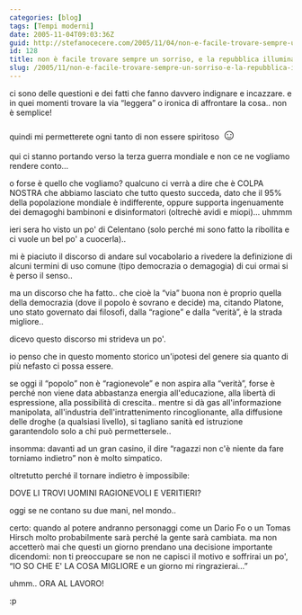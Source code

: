 ```yaml
---
categories: [blog]
tags: [Tempi moderni]
date: 2005-11-04T09:03:36Z
guid: http://stefanocecere.com/2005/11/04/non-e-facile-trovare-sempre-un-sorriso-e-la-repubblica-illuminata/
id: 128
title: non è facile trovare sempre un sorriso, e la repubblica illuminata
slug: /2005/11/non-e-facile-trovare-sempre-un-sorriso-e-la-repubblica-illuminata/
---
```


ci sono delle questioni e dei fatti che fanno davvero indignare e incazzare. e in quei momenti trovare la via &#x201c;leggera&#x201d; o ironica di affrontare la cosa.. non è semplice!

quindi mi permetterete ogni tanto di non essere spiritoso <span style="font-size: 20pt">&#x263a;</span>

qui ci stanno portando verso la terza guerra mondiale e non ce ne vogliamo rendere conto…

o forse è quello che vogliamo? qualcuno ci verrà a dire che è COLPA NOSTRA che abbiamo lasciato che tutto questo succeda, dato che il 95% della popolazione mondiale è indifferente, oppure supporta ingenuamente dei demagoghi bambinoni e disinformatori (oltrechè avidi e miopi)… uhmmm

ieri sera ho visto un po' di Celentano (solo perché mi sono fatto la ribollita e ci vuole un bel po' a cuocerla)..
  
mi è piaciuto il discorso di andare sul vocabolario a rivedere la definizione di alcuni termini di uso comune (tipo democrazia o demagogia) di cui ormai si è perso il senso..

ma un discorso che ha fatto.. che cioè la &#x201c;via&#x201d; buona non è proprio quella della democrazia (dove il popolo è sovrano e decide) ma, citando Platone, uno stato governato dai filosofi, dalla &#x201c;ragione&#x201d; e dalla &#x201c;verità&#x201d;, è la strada migliore..

dicevo questo discorso mi strideva un po'.

io penso che in questo momento storico un'ipotesi del genere sia quanto di più nefasto ci possa essere.

se oggi il &#x201c;popolo&#x201d; non è &#x201c;ragionevole&#x201d; e non aspira alla &#x201c;verità&#x201d;, forse è perché non viene data abbastanza energia all'educazione, alla libertà di espressione, alla possibilità di crescita.. mentre si dà gas all'informazione manipolata, all'industria dell'intrattenimento rincoglionante, alla diffusione delle droghe (a qualsiasi livello), si tagliano sanità ed istruzione garantendolo solo a chi può permettersele..

insomma: davanti ad un gran casino, il dire &#x201c;ragazzi non c'è niente da fare torniamo indietro&#x201d; non è molto simpatico.
  
oltretutto perché il tornare indietro è impossibile:
  
DOVE LI TROVI UOMINI RAGIONEVOLI E VERITIERI?
  
oggi se ne contano su due mani, nel mondo..

certo: quando al potere andranno personaggi come un Dario Fo o un Tomas Hirsch molto probabilmente sarà perché la gente sarà cambiata. ma non accetterò mai che questi un giorno prendano una decisione importante dicendomi: non ti preoccupare se non ne capisci il motivo e soffrirai un po', &#x201c;IO SO CHE E' LA COSA MIGLIORE e un giorno mi ringrazierai…&#x201d;

uhmm.. ORA AL LAVORO!
  
:p